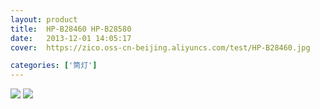 ```yaml
---
layout: product
title:  HP-B28460 HP-B28580
date:   2013-12-01 14:05:17
cover:	https://zico.oss-cn-beijing.aliyuncs.com/test/HP-B28460.jpg

categories: ['筒灯']
---
```



![](https://zico.oss-cn-beijing.aliyuncs.com/test/632zs.png)
![](https://zico.oss-cn-beijing.aliyuncs.com/test/gwvu4.png)